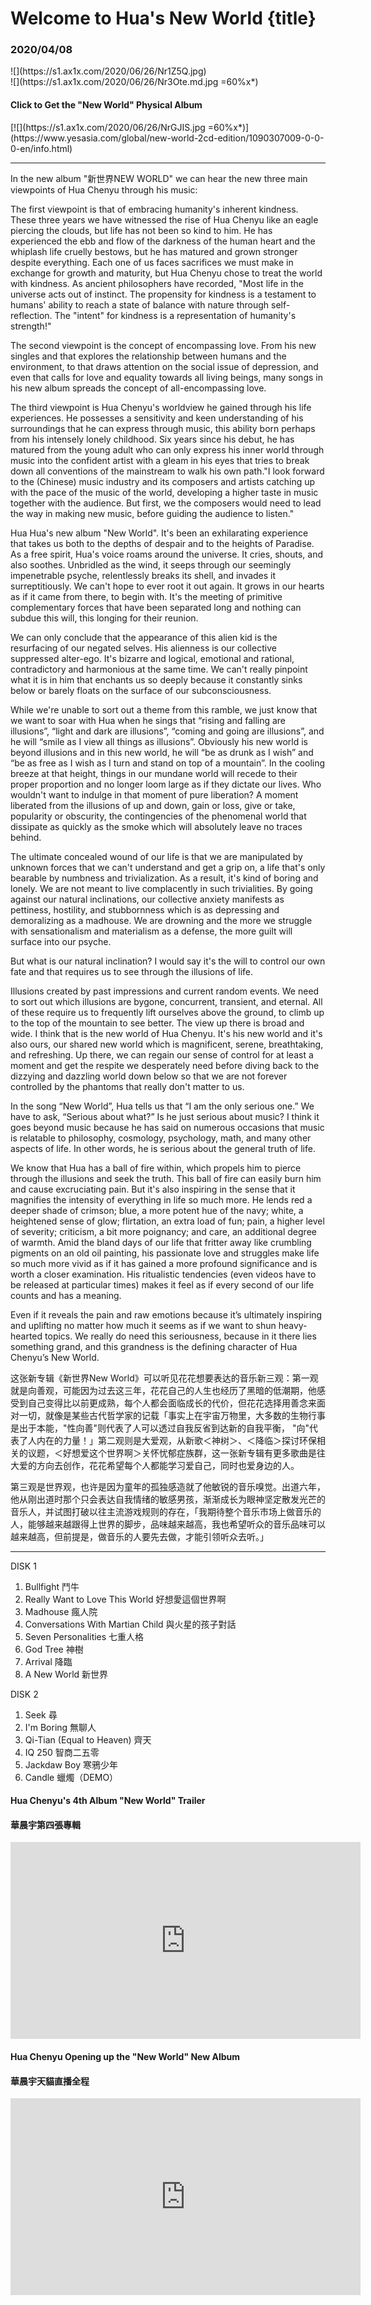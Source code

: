 # Welcome to Hua's New World {title}
### 2020/04/08

<div class="background" markdown="1">
![](https://s1.ax1x.com/2020/06/26/Nr1Z5Q.jpg)
</div>

<div class="center shadow" markdown="1">
![](https://s1.ax1x.com/2020/06/26/Nr3Ote.md.jpg =60%x*)
</div>

#### Click to Get the "New World" Physical Album
<div class="center shadow" markdown="1">
[![](https://s1.ax1x.com/2020/06/26/NrGJIS.jpg =60%x*)](https://www.yesasia.com/global/new-world-2cd-edition/1090307009-0-0-0-en/info.html)
</div>

-------

In the new album "新世界NEW WORLD" we can hear the new three main viewpoints of Hua Chenyu through his music:

The first viewpoint is that of embracing humanity's inherent kindness. These three years we have witnessed the rise of Hua Chenyu like an eagle piercing the clouds, but life has not been so kind to him. He has experienced the ebb and flow of the darkness of the human heart and the whiplash life cruelly bestows, but he has matured and grown stronger despite everything. Each one of us faces sacrifices we must make in exchange for growth and maturity, but Hua Chenyu chose to treat the world with kindness. As ancient philosophers have recorded, "Most life in the universe acts out of instinct. The propensity for kindness is a testament to humans' ability to reach a state of balance with nature through self-reflection. The "intent" for kindness is a representation of humanity's strength!"

The second viewpoint is the concept of encompassing love. From his new singles <God Tree> and <Arrival> that explores the relationship between humans and the environment, to <Really Want To Love This World> that draws attention on the social issue of depression, and even <Bullfight> that calls for love and equality towards all living beings, many songs in his new album spreads the concept of all-encompassing love.

The third viewpoint is Hua Chenyu's worldview he gained through his life experiences. He possesses a sensitivity and keen understanding of his surroundings that he can express through music, this ability born perhaps from his intensely lonely childhood. Six years since his debut, he has matured from the young adult who can only express his inner world through music into the confident artist with a gleam in his eyes that tries to break down all conventions of the mainstream to walk his own path."I look forward to the (Chinese) music industry and its composers and artists catching up with the pace of the music of the world, developing a higher taste in music together with the audience. But first, we the composers would need to lead the way in making new music, before guiding the audience to listen."

Hua Hua's new album "New World". It's been an exhilarating experience that takes us both to the depths of despair and to the heights of Paradise. As a free spirit, Hua's voice roams around the universe. It cries, shouts, and also soothes. Unbridled as the wind, it seeps through our seemingly impenetrable psyche, relentlessly breaks its shell, and invades it surreptitiously. We can't hope to ever root it out again. It grows in our hearts as if it came from there, to begin with. It's the meeting of primitive complementary forces that have been separated long and nothing can subdue this will, this longing for their reunion.

We can only conclude that the appearance of this alien kid is the resurfacing of our negated selves. His alienness is our collective suppressed alter-ego. It's bizarre and logical, emotional and rational, contradictory and harmonious at the same time. We can't really pinpoint what it is in him that enchants us so deeply because it constantly sinks below or barely floats on the surface of our subconsciousness.

While we're unable to sort out a theme from this ramble, we just know that we want to soar with Hua when he sings that “rising and falling are illusions”, “light and dark are illusions”, “coming and going are illusions”, and he will “smile as I view all things as illusions”. Obviously his new world is beyond illusions and in this new world, he will “be as drunk as I wish” and “be as free as I wish as I turn and stand on top of a mountain”. In the cooling breeze at that height, things in our mundane world will recede to their proper proportion and no longer loom large as if they dictate our lives. Who wouldn't want to indulge in that moment of pure liberation? A moment liberated from the illusions of up and down, gain or loss, give or take, popularity or obscurity, the contingencies of the phenomenal world that dissipate as quickly as the smoke which will absolutely leave no traces behind.

The ultimate concealed wound of our life is that we are manipulated by unknown forces that we can't understand and get a grip on, a life that's only bearable by numbness and trivialization. As a result, it's kind of boring and lonely. We are not meant to live complacently in such trivialities. By going against our natural inclinations, our collective anxiety manifests as pettiness, hostility, and stubbornness which is as depressing and demoralizing as a madhouse. We are drowning and the more we struggle with sensationalism and materialism as a defense, the more guilt will surface into our psyche.

But what is our natural inclination? I would say it's the will to control our own fate and that requires us to see through the illusions of life. 

Illusions created by past impressions and current random events. We need to sort out which illusions are bygone, concurrent, transient, and eternal. All of these require us to frequently lift ourselves above the ground, to climb up to the top of the mountain to see better. The view up there is broad and wide. I think that is the new world of Hua Chenyu. It's his new world and it's also ours, our shared new world which is magnificent, serene, breathtaking, and refreshing. Up there, we can regain our sense of control for at least a moment and get the respite we desperately need before diving back to the dizzying and dazzling world down below so that we are not forever controlled by the phantoms that really don't matter to us.

In the song “New World”, Hua tells us that “I am the only serious one.” We have to ask, “Serious about what?” Is he just serious about music? I think it goes beyond music because he has said on numerous occasions that music is relatable to philosophy, cosmology, psychology, math, and many other aspects of life. In other words, he is serious about the general truth of life.

We know that Hua has a ball of fire within, which propels him to pierce through the illusions and seek the truth. This ball of fire can easily burn him and cause excruciating pain. But it's also inspiring in the sense that it magnifies the intensity of everything in life so much more. He lends red a deeper shade of crimson; blue, a more potent hue of the navy; white, a heightened sense of glow; flirtation, an extra load of fun; pain, a higher level of severity; criticism, a bit more poignancy; and care, an additional degree of warmth. Amid the bland days of our life that fritter away like crumbling pigments on an old oil painting, his passionate love and struggles make life so much more vivid as if it has gained a more profound significance and is worth a closer examination. His ritualistic tendencies (even videos have to be released at particular times) makes it feel as if every second of our life counts and has a meaning.

Even if it reveals the pain and raw emotions because it’s ultimately inspiring and uplifting no matter how much it seems as if we want to shun heavy-hearted topics. We really do need this seriousness, because in it there lies something grand, and this grandness is the defining character of Hua Chenyu’s New World.


这张新专辑《新世界New World》可以听见花花想要表达的音乐新三观：第一观就是向善观，可能因为过去这三年，花花自己的人生也经历了黑暗的低潮期，他感受到自己变得比以前更成熟，每个人都会面临成长的代价，但花花选择用善念来面对一切，就像是某些古代哲学家的记载「事实上在宇宙万物里，大多数的生物行事是出于本能，"性向善"则代表了人可以透过自我反省到达新的自我平衡， "向"代表了人内在的力量！」第二观则是大爱观，从新歌＜神树＞、＜降临＞探讨环保相关的议题，＜好想爱这个世界啊＞关怀忧郁症族群，这一张新专辑有更多歌曲是往大爱的方向去创作，花花希望每个人都能学习爱自己，同时也爱身边的人。

第三观是世界观，也许是因为童年的孤独感造就了他敏锐的音乐嗅觉。出道六年，他从刚出道时那个只会表达自我情绪的敏感男孩，渐渐成长为眼神坚定散发光芒的音乐人，并试图打破以往主流游戏规则的存在，「我期待整个音乐市场上做音乐的人，能够越来越跟得上世界的脚步，品味越来越高，我也希望听众的音乐品味可以越来越高，但前提是，做音乐的人要先去做，才能引领听众去听。」

---------------------------------

DISK 1  
1. Bullfight 鬥牛  
2. Really Want to Love This World 好想愛這個世界啊  
3. Madhouse 瘋人院  
4. Conversations With Martian Child 與火星的孩子對話  
5. Seven Personalities 七重人格  
6. God Tree 神樹  
7. Arrival 降臨  
8. A New World 新世界  
  
DISK 2  
1. Seek 尋  
2. I'm Boring 無聊人  
3. Qi-Tian (Equal to Heaven) 齊天  
4. IQ 250 智商二五零  
5. Jackdaw Boy 寒鴉少年  
6. Candle 蠟燭（DEMO）  


#### Hua Chenyu's 4th Album "New World" Trailer
#### 華晨宇第四張專輯

<iframe width="560" height="315" src="https://www.youtube.com/embed/skE3kUzY8CM" frameborder="0" allow="accelerometer; autoplay; encrypted-media; gyroscope; picture-in-picture" allowfullscreen></iframe>

#### Hua Chenyu Opening up the "New World" New Album
#### 華晨宇天貓直播全程

<iframe width="560" height="315" src="https://www.youtube.com/embed/3Stag-WbDfk" frameborder="0" allow="accelerometer; autoplay; encrypted-media; gyroscope; picture-in-picture" allowfullscreen></iframe>